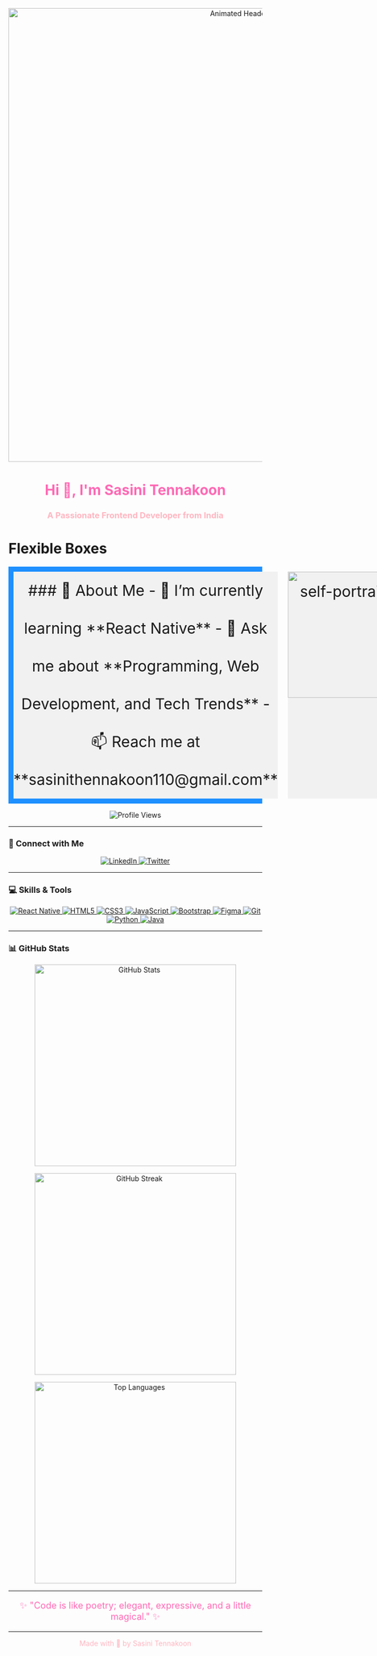 <p align="center">
  <img src="https://user-images.githubusercontent.com/106918656/209438619-25091cdf-a126-4e95-a24c-5efdf8057606.gif" alt="Animated Header" width="900" />
</p>

<h1 align="center" style="color: #ff69b4;">Hi 🌸, I'm Sasini Tennakoon</h1>
<h3 align="center" style="color: #ffb6c1;">A Passionate Frontend Developer from India</h3>

<style>
.flex-container {
  display: flex;
  flex-wrap: nowrap;
  background-color: DodgerBlue;
}

.flex-container > div {
  background-color: #f1f1f1;
  width: 700px;
  margin: 10px;
  text-align: center;
  line-height: 75px;
  font-size: 30px;
}
</style>
</head>
<body>

<h1>Flexible Boxes</h1>

<div class="flex-container">
  <div>### 🌷 About Me
- 🌱 I’m currently learning **React Native**  
- 💬 Ask me about **Programming, Web Development, and Tech Trends**  
- 📫 Reach me at **sasinithennakoon110@gmail.com**</div>
  <div><img src="https://cdn.dribbble.com/users/2704414/screenshots/7466903/selfportrait.gif" alt="self-portrait-gif" width="250" /></div>
  
</div>


<p align="center"> 
  <img src="https://komarev.com/ghpvc/?username=sasinitennakoon&label=Profile%20Views&color=ff69b4&style=flat" alt="Profile Views" />
</p>

---

### 💖 Connect with Me
<p align="center">
  <a href="https://linkedin.com/in/sasinitennakoon" target="_blank">
    <img src="https://img.shields.io/badge/LinkedIn-0e76a8?style=for-the-badge&logo=linkedin&logoColor=white" alt="LinkedIn" />
  </a>
  <a href="https://twitter.com/sasinitennakoon" target="_blank">
    <img src="https://img.shields.io/badge/Twitter-1DA1F2?style=for-the-badge&logo=twitter&logoColor=white" alt="Twitter" />
  </a>
</p>

---

### 💻 Skills & Tools
<p align="center">
  <a href="https://reactjs.org/" target="_blank">
    <img src="https://img.icons8.com/color/48/000000/react-native.png" alt="React Native" />
  </a>
  <a href="https://www.w3.org/html/" target="_blank">
    <img src="https://img.icons8.com/color/48/000000/html-5.png" alt="HTML5" />
  </a>
  <a href="https://www.w3schools.com/css/" target="_blank">
    <img src="https://img.icons8.com/color/48/000000/css3.png" alt="CSS3" />
  </a>
  <a href="https://developer.mozilla.org/en-US/docs/Web/JavaScript" target="_blank">
    <img src="https://img.icons8.com/color/48/000000/javascript.png" alt="JavaScript" />
  </a>
  <a href="https://getbootstrap.com" target="_blank">
    <img src="https://img.icons8.com/color/48/000000/bootstrap.png" alt="Bootstrap" />
  </a>
  <a href="https://www.figma.com/" target="_blank">
    <img src="https://img.icons8.com/color/48/000000/figma.png" alt="Figma" />
  </a>
  <a href="https://git-scm.com/" target="_blank">
    <img src="https://img.icons8.com/color/48/000000/git.png" alt="Git" />
  </a>
  <a href="https://www.python.org" target="_blank">
    <img src="https://img.icons8.com/color/48/000000/python.png" alt="Python" />
  </a>
  <a href="https://www.java.com" target="_blank">
    <img src="https://img.icons8.com/color/48/000000/java-coffee-cup-logo.png" alt="Java" />
  </a>
</p>

---

### 📊 GitHub Stats
<p align="center">
  <img src="https://github-readme-stats.vercel.app/api?username=sasinitennakoon&show_icons=true&theme=pink&locale=en" alt="GitHub Stats" width="400" />
</p>

<p align="center">
  <img src="https://github-readme-streak-stats.herokuapp.com/?user=sasinitennakoon&theme=pink" alt="GitHub Streak" width="400" />
</p>

<p align="center">
  <img src="https://github-readme-stats.vercel.app/api/top-langs?username=sasinitennakoon&show_icons=true&theme=pink&layout=compact" alt="Top Languages" width="400" />
</p>

---

<p align="center" style="color: #ff69b4; font-size: 18px;">✨ "Code is like poetry; elegant, expressive, and a little magical." ✨</p>

---

<p align="center" style="font-size: 14px; color: #ffb6c1;">Made with 💖 by Sasini Tennakoon</p>
